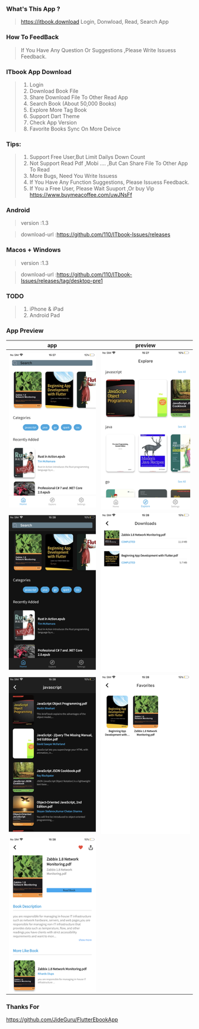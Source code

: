 ### What's This App ?

> https://itbook.download Login, Donwload, Read, Search App 

### How To FeedBack

>If You Have Any Question Or Suggestions ,Please Write Issuess Feedback.

### ITbook App Download 

>1. Login
>2. Download Book File
>3. Share Download File To Other Read App
>4. Search Book (About 50,000 Books)
>5. Explore More Tag Book
>6. Support Dart Theme   
>7. Check App Version 
>8. Favorite Books Sync On More Deivce

### Tips:
>1. Support Free User,But Limit Dailys Down Count
>2. Not Support Read Pdf ,Mobi ....  ,But Can Share File To Other App To Read
>3. More Bugs, Need You Write Issuess 
>4. If You Have Any Function Suggestions, Please Issuess Feedback.
>5. If You a Free User, Please Wait Suuport ,Or buy Vip https://www.buymeacoffee.com/uwJNsFf


### Android
>version :1.3 <br>

>download-url :https://github.com/110/ITbook-Issues/releases


### Macos + Windows
>version :1.3 <br>

>download-url :https://github.com/110/ITbook-Issues/releases/tag/desktop-pre1

### TODO

>1. iPhone & iPad
>2. Android Pad 
 
### App Preview
|          app                      |                 preview               |
| --------------------------------- | --------------------------------- |
| <img src="img/0.png" width="300">  |  <img src="img/4.png" width="300">  |
| <img src="img/1.png" width="300">  | <img src="img/5.png" width="300">  |
| <img src="img/2.png" width="300">  | <img src="img/6.png" width="300">  |
| <img src="img/3.png" width="300">  | |
 
  
 ### Thanks For 
 https://github.com/JideGuru/FlutterEbookApp
